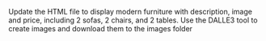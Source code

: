 Update the HTML file to display modern furniture with description, image and price, including 2 sofas, 2 chairs, and 2 tables. Use the DALLE3 tool to create images and download them to the images folder